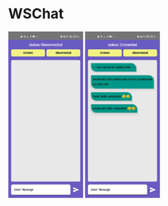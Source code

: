 <H1>WSChat</H1>
<img src = "https://github.com/DeepakGuleria768/WebSocketsInAndroid/blob/master/ImageAssets/imageOne.jpg?raw=true" width = "30%" height = "30%"/>
<img src = "https://github.com/DeepakGuleria768/WebSocketsInAndroid/blob/master/ImageAssets/image4.jpg?raw=true" width = "30%" height = "30%"/>
<img src = "https://github.com/DeepakGuleria768/WebSocketsInAndroid/blob/master/ImageAssets/image3.jpg?raw=true" width = "30%" height = "30%/>

